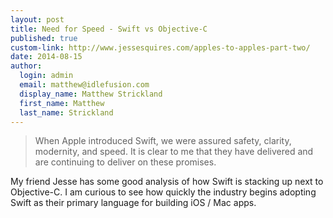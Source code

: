 ```yaml
--- 
layout: post
title: Need for Speed - Swift vs Objective-C
published: true
custom-link: http://www.jessesquires.com/apples-to-apples-part-two/
date: 2014-08-15
author:
  login: admin
  email: matthew@idlefusion.com
  display_name: Matthew Strickland
  first_name: Matthew
  last_name: Strickland
---
```

> When Apple introduced Swift, we were assured safety, clarity, modernity, and speed. It is clear to me that they have delivered and are continuing to deliver on these promises.

My friend Jesse has some good analysis of how Swift is stacking up next to Objective-C.  I am curious to see how quickly the industry begins adopting Swift as their primary language for building iOS / Mac apps.
